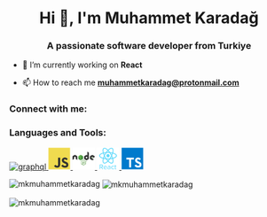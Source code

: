<h1 align="center">Hi 👋, I'm Muhammet Karadağ</h1>
<h3 align="center">A passionate software  developer from Turkiye</h3>

- 🔭 I’m currently working on **React**

- 📫 How to reach me **muhammetkaradag@protonmail.com**

<h3 align="left">Connect with me:</h3>
<p align="left">
</p>

<h3 align="left">Languages and Tools:</h3>
<p align="left"> <a href="https://graphql.org" target="_blank" rel="noreferrer"> <img src="https://www.vectorlogo.zone/logos/graphql/graphql-icon.svg" alt="graphql" width="40" height="40"/> </a> <a href="https://developer.mozilla.org/en-US/docs/Web/JavaScript" target="_blank" rel="noreferrer"> <img src="https://raw.githubusercontent.com/devicons/devicon/master/icons/javascript/javascript-original.svg" alt="javascript" width="40" height="40"/> </a> <a href="https://nodejs.org" target="_blank" rel="noreferrer"> <img src="https://raw.githubusercontent.com/devicons/devicon/master/icons/nodejs/nodejs-original-wordmark.svg" alt="nodejs" width="40" height="40"/> </a> <a href="https://reactjs.org/" target="_blank" rel="noreferrer"> <img src="https://raw.githubusercontent.com/devicons/devicon/master/icons/react/react-original-wordmark.svg" alt="react" width="40" height="40"/> </a> <a href="https://www.typescriptlang.org/" target="_blank" rel="noreferrer"> <img src="https://raw.githubusercontent.com/devicons/devicon/master/icons/typescript/typescript-original.svg" alt="typescript" width="40" height="40"/> </a> </p>

<p><img align="left" src="https://github-readme-stats.vercel.app/api/top-langs?username=mkmuhammetkaradag&show_icons=true&locale=en&layout=compact" alt="mkmuhammetkaradag" /></p>

<p>&nbsp;<img align="center" src="https://github-readme-stats.vercel.app/api?username=mkmuhammetkaradag&show_icons=true&locale=en" alt="mkmuhammetkaradag" /></p>

<p><img align="center" src="https://github-readme-streak-stats.herokuapp.com/?user=mkmuhammetkaradag&" alt="mkmuhammetkaradag" /></p>

